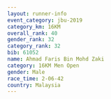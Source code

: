 ```yaml
---
layout: runner-info 
event_category: jbu-2019 
category_km: 16KM  
overall_rank: 40
gender_rank: 32
category_rank: 32
bib: 61052
name: Ahmad Faris Bin Mohd Zaki
category: 16KM Men Open
gender: Male
race_time: 2-06-42
country: Malaysia
---
```

